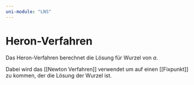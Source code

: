 ```yaml
---
uni-module: "LNS"
---
```


# Heron-Verfahren

Das Heron-Verfahren berechnet die Lösung für Wurzel von $a$.

Dabei wird das [[Newton Verfahren]] verwendet um auf einen [[Fixpunkt]] zu kommen, der die Lösung der Wurzel ist.
